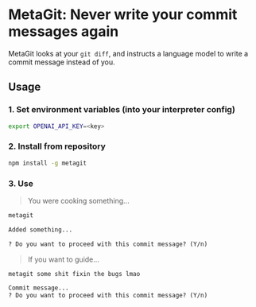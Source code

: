 # MetaGit: Never write your commit messages again

MetaGit looks at your `git diff`, and instructs a language model to write a commit message instead of you.

## Usage

### 1. Set environment variables (into your interpreter config)

```sh
export OPENAI_API_KEY=<key>
```

### 2. Install from repository

```sh
npm install -g metagit
```

### 3. Use

> You were cooking something...

```sh
metagit
```

```txt
Added something...

? Do you want to proceed with this commit message? (Y/n)
```

> If you want to guide...

```sh
metagit some shit fixin the bugs lmao
```

```txt
Commit message...
? Do you want to proceed with this commit message? (Y/n)
```
